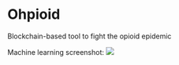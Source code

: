 # Ohpioid
Blockchain-based tool to fight the opioid epidemic


Machine learning screenshot:
<img src="https://i.imgur.com/IisfgE4.png">
